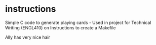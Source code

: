 # instructions
Simple C code to generate playing cards - Used in project for Technical Writing (ENGL410) on Instructions to create a Makefile

Ally has very nice hair
